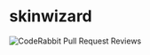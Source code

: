 ﻿# skinwizard
![CodeRabbit Pull Request Reviews](https://img.shields.io/coderabbit/prs/github/zakyaakram/skinwizardAWS?utm_source=oss&utm_medium=github&utm_campaign=zakyaakram%2FskinwizardAWS&labelColor=171717&color=FF570A&link=https%3A%2F%2Fcoderabbit.ai&label=CodeRabbit+Reviews)

